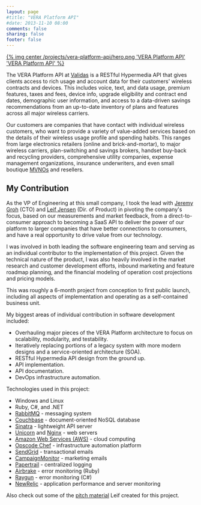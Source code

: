 ```yaml
---
layout: page
#title: "VERA Platform API"
#date: 2013-11-10 08:00
comments: false
sharing: false
footer: false
---
```

<a href="http://www.validas.com/" target="_blank">{% img center /projects/vera-platform-api/hero.png 'VERA Platform API' 'VERA Platform API' %}</a>

The VERA Platform API at [Validas](http://www.validas.com) is a RESTful Hypermedia API that gives clients access to rich usage and account data for their customers' wireless contracts and devices. This includes voice, text, and data usage, premium features, taxes and fees, device info, upgrade eligibility and contract end dates, demographic user information, and access to a data-driven savings recommendations from an up-to-date inventory of plans and features across all major wireless carriers.

Our customers are companies that have contact with individual wireless customers, who want to provide a variety of value-added services based on the details of their wireless usage profile and spending habits. This ranges from large electronics retailers (online and brick-and-mortar), to major wireless carriers, plan-switching and savings brokers, handset buy-back and recycling providers, comprehensive utility companies, expense management organizations, insurance underwriters, and even small boutique [MVNOs](http://en.wikipedia.org/wiki/Mobile_virtual_network_operator) and resellers.

## My Contribution

As the VP of Engineering at this small company, I took the lead with [Jeremy Groh](http://linkedin.com/in/jgroh9) (CTO) and [Leif Jensen](http://www.linkedin.com/in/leifjensen) (Dir. of Product) in pivoting the company's focus, based on our measurements and market feedback, from a direct-to-consumer approach to becoming a SaaS API to deliver the power of our platform to larger companies that have better connections to consumers, and have a real opportunity to drive value from our technology.

I was involved in both leading the software engineering team and serving as an individual contributor to the implementation of this project. Given the technical nature of the product, I was also heavily involved in the market research and customer development efforts, inbound marketing and feature roadmap planning, and the financial modeling of operation cost projections and pricing models.

This was roughly a 6-month project from conception to first public launch, including all aspects of implementation and operating as a self-contained business unit.

My biggest areas of individual contribution in software development included:

  * Overhauling major pieces of the VERA Platform architecture to focus on scalability, modularity, and testability.
  * Iteratively replacing portions of a legacy system with more modern designs and a service-oriented architecture (SOA).
  * RESTful Hypermedia API design from the ground up.
  * API implementation.
  * API documentation.
  * DevOps infrastructure automation.

Technologies used in this project:

  * Windows and Linux
  * Ruby, C#, and .NET
  * [RabbitMQ](http://www.rabbitmq.com/) - messaging system
  * [Couchbase](http://www.couchbase.com/) - document-oriented NoSQL database
  * [Sinatra](http://www.sinatrarb.com/) - lightweight API server
  * [Unicorn](http://unicorn.bogomips.org/) and [Nginx](http://wiki.nginx.org/Main) - web servers
  * [Amazon Web Services (AWS)](http://aws.amazon.com/) - cloud computing
  * [Opscode Chef](http://www.opscode.com/) - infrastructure automation platform
  * [SendGrid](http://sendgrid.com/) - transactional emails
  * [CampaignMonitor](http://www.campaignmonitor.com/) - marketing emails
  * [Papertrail](https://papertrailapp.com/) - centralized logging
  * [Airbrake](http://airbrake.io/) - error monitoring (Ruby)
  * [Raygun](http://raygun.io/) - error monitoring (C#)
  * [NewRelic](http://newrelic.com/) - application performance and server monitoring

Also check out some of the [pitch material](http://www.behance.net/gallery/VERA-Wireless-Plan-Recommendations/11394549) Leif created for this project.
